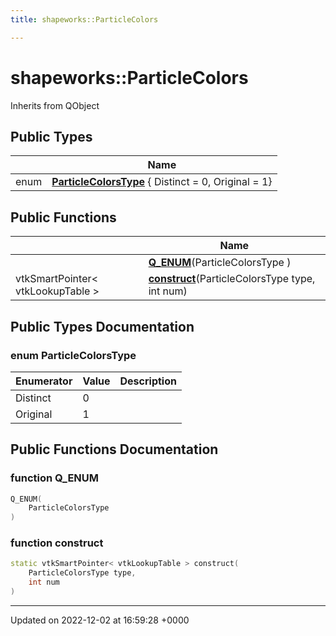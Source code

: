 ```yaml
---
title: shapeworks::ParticleColors

---
```


# shapeworks::ParticleColors





Inherits from QObject

## Public Types

|                | Name           |
| -------------- | -------------- |
| enum| **[ParticleColorsType](../Classes/classshapeworks_1_1ParticleColors.md#enum-particlecolorstype)** { Distinct = 0, Original = 1} |

## Public Functions

|                | Name           |
| -------------- | -------------- |
| | **[Q_ENUM](../Classes/classshapeworks_1_1ParticleColors.md#function-q-enum)**(ParticleColorsType ) |
| vtkSmartPointer< vtkLookupTable > | **[construct](../Classes/classshapeworks_1_1ParticleColors.md#function-construct)**(ParticleColorsType type, int num) |

## Public Types Documentation

### enum ParticleColorsType

| Enumerator | Value | Description |
| ---------- | ----- | ----------- |
| Distinct | 0|   |
| Original | 1|   |




## Public Functions Documentation

### function Q_ENUM

```cpp
Q_ENUM(
    ParticleColorsType 
)
```


### function construct

```cpp
static vtkSmartPointer< vtkLookupTable > construct(
    ParticleColorsType type,
    int num
)
```


-------------------------------

Updated on 2022-12-02 at 16:59:28 +0000